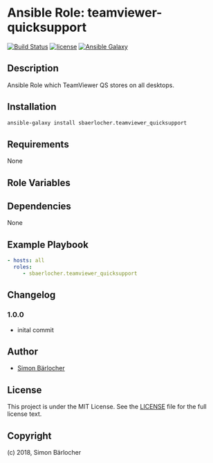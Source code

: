 # Ansible Role: teamviewer-quicksupport

[![Build Status](https://travis-ci.org/sbaerlocher/ansible.teamviewer-quicksupport.svg?branch=master)](https://travis-ci.org/sbaerlocher/ansible.teamviewer-quicksupport) [![license](https://img.shields.io/github/license/mashape/apistatus.svg)](https://sbaerlo.ch/licence) [![Ansible Galaxy](http://img.shields.io/badge/ansible--galaxy-teamviewer--quicksupport-blue.svg)](https://galaxy.ansible.com/sbaerlocher/teamviewer-quicksupport)

## Description

Ansible Role which TeamViewer QS stores on all desktops.

## Installation

```bash
ansible-galaxy install sbaerlocher.teamviewer_quicksupport
```

## Requirements

None

## Role Variables

## Dependencies

None

## Example Playbook

```yml
- hosts: all
  roles:
     - sbaerlocher.teamviewer_quicksupport
```

## Changelog

### 1.0.0

* inital commit

## Author

* [Simon Bärlocher](https://sbaerlocher.ch)

## License

This project is under the MIT License. See the [LICENSE](https://sbaerlo.ch/licence) file for the full license text.

## Copyright

(c) 2018, Simon Bärlocher